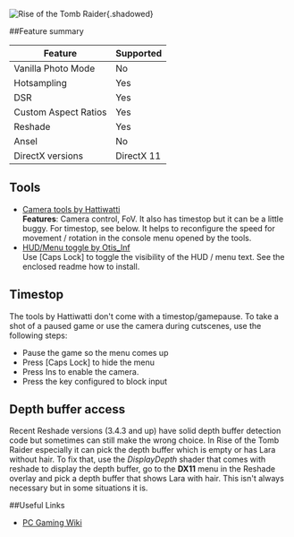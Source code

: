 ![Rise of the Tomb Raider](Images\rottr.png "Shot by Otis_Inf"){.shadowed}

##Feature summary

Feature | Supported
--|--
Vanilla Photo Mode | No
Hotsampling | Yes
DSR | Yes
Custom Aspect Ratios | Yes
Reshade | Yes
Ansel | No
DirectX versions | DirectX 11
 
## Tools

* [Camera tools by Hattiwatti](http://cinetools.xyz/download/CT_ROTTR_20181019.zip)  
**Features**: Camera control, FoV. It also has timestop but it can be a little buggy. For timestop, see below. It helps to reconfigure the
speed for movement / rotation in the console menu opened by the tools. 
* [HUD/Menu toggle by Otis_Inf](https://mega.nz/#!9IwzQB5B!lfExc2g1nItGv2FFz_4DxEOWCvT_91-xa8dUaxCHLLs)  
Use [Caps Lock] to toggle the visibility of the HUD / menu text. See the enclosed readme how to install.

## Timestop
The tools by Hattiwatti don't come with a timestop/gamepause. To take a shot of a paused game or use the camera during cutscenes,
use the following steps:

* Pause the game so the menu comes up
* Press [Caps Lock] to hide the menu
* Press Ins to enable the camera.
* Press the key configured to block input

## Depth buffer access
Recent Reshade versions (3.4.3 and up) have solid depth buffer detection code but sometimes can still make the wrong choice. In Rise of the Tomb Raider especially
it can pick the depth buffer which is empty or has Lara without hair. To fix that, use the *DisplayDepth* shader that comes with reshade to display the depth 
buffer, go to the **DX11** menu in the Reshade overlay and pick a depth buffer that shows Lara with hair. This isn't always necessary but in some situations
it is.

##Useful Links

* [PC Gaming Wiki](https://pcgamingwiki.com/wiki/Rise_of_the_Tomb_Raider)
